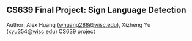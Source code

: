 ## CS639 Final Project: Sign Language Detection
Author: Alex Huang (whuang288@wisc.edu), Xizheng Yu (xyu354@wisc.edu)
CS639 project
